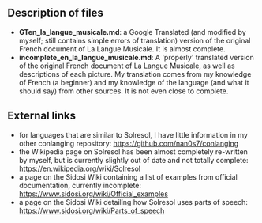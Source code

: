 ## Description of files

- **GTen_la_langue_musicale.md**: a Google Translated (and modified by myself; still contains simple errors of translation) version of the original French document of La Langue Musicale. It is almost complete.
- **incomplete_en_la_langue_musicale.md**: A 'properly' translated version of the original French document of La Langue Musicale, as well as descriptions of each picture. My translation comes from my knowledge of French (a beginner) and my knowledge of the language (and what it should say) from other sources. It is not even close to complete.

## External links
- for languages that are similar to Solresol, I have little information in my other conlanging repository: https://github.com/nan0s7/conlanging
- the Wikipedia page on Solresol has been almost completely re-written by myself, but is currently slightly out of date and not totally complete: https://en.wikipedia.org/wiki/Solresol
- a page on the Sidosi Wiki containing a list of examples from official documentation, currently incomplete: https://www.sidosi.org/wiki/Official_examples
- a page on the Sidosi Wiki detailing how Solresol uses parts of speech: https://www.sidosi.org/wiki/Parts_of_speech
